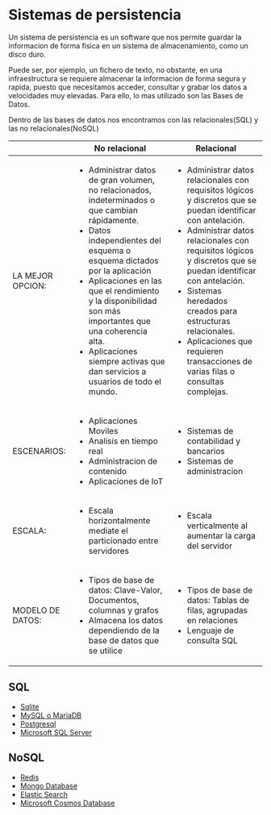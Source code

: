 # Sistemas de persistencia

Un sistema de persistencia es un software que nos permite guardar la informacion de forma fisica en un sistema de almacenamiento, como un disco duro.

Puede ser, por ejemplo, un fichero de texto, no obstante, en una infraestructura se requiere almacenar la informacion de forma segura y rapida, puesto que necesitamos acceder, consultar y grabar los datos a velocidades muy elevadas. Para ello, lo mas utilizado son las Bases de Datos.

Dentro de las bases de datos nos encontramos con las relacionales(SQL) y las no relacionales(NoSQL)

|                  | No relacional | Relacional |
| ---------------- | ---- | ---- |
| LA MEJOR OPCION: | <ul><li>Administrar datos de gran volumen, no relacionados, indeterminados o que cambian rápidamente.</li><li>Datos independientes del esquema o esquema dictados por la aplicación</li><li>Aplicaciones en las que el rendimiento y la disponibilidad son más importantes que una coherencia alta.</li><li>Aplicaciones siempre activas que dan servicios a usuarios de todo el mundo.</li></ul> | <ul><li>Administrar datos relacionales con requisitos lógicos y discretos que se puedan identificar con antelación.</li><li>Administrar datos relacionales con requisitos lógicos y discretos que se puedan identificar con antelación.</li><li>Sistemas heredados creados para estructuras relacionales.</li><li>Aplicaciones que requieren transacciones de varias filas o consultas complejas.</li></ul> |
| ESCENARIOS: | <ul><li>Aplicaciones Moviles</li><li>Analisis en tiempo real</li><li>Administracion de contenido</li><li>Aplicaciones de IoT</li></ul> | <ul><li>Sistemas de contabilidad y bancarios</li><li>Sistemas de administracion</li></ul> |
| ESCALA: | <ul><li>Escala horizontalmente mediate el particionado entre servidores</li></ul> | <ul><li>Escala verticalmente al aumentar la carga del servidor</li></ul> |
| MODELO DE DATOS: | <ul><li>Tipos de base de datos: Clave-Valor, Documentos, columnas y grafos</li><li>Almacena los datos dependiendo de la base de datos que se utilice</li></ul> | <ul><li>Tipos de base de datos: Tablas de filas, agrupadas en relaciones</li><li>Lenguaje de consulta SQL</li></ul> |



## SQL
- [Sqlite](./SQL/Sqlite.md)
- [MySQL o MariaDB](./SQL/MySQL.md)
- [Postgresql](./SQL/Postgresql.md)
- [Microsoft SQL Server](./SQL/SqlServer.md)


## NoSQL
- [Redis](./NoSQL/Redis.md)
- [Mongo Database](./NoSQL/MongoDB.md)
- [Elastic Search](./NoSQL/ElasticSearch.md)
- [Microsoft Cosmos Database](./NoSQL/Cosmos.md)

